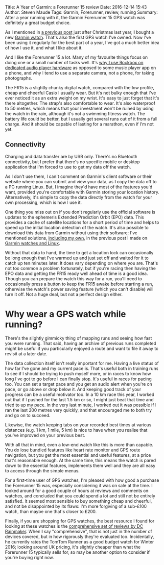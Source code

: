 Title: A Year of Garmin: a Forerunner 15 review
Date: 2016-12-14 15:43
Author: Steven Maude
Tags: Garmin, Forerunner, review, running
Summary: After a year running with it, the Garmin Forerunner 15 GPS
         watch was definitely a great budget choice.

As I mentioned in [a previous
post]({filename}../2015/using-garmin-forerunner-watches-with-linux.md)
just after Christmas last year, I bought a new [Garmin
watch](https://buy.garmin.com/en-GB/GB/p/145621). That's also the first
GPS watch I've owned. Now I've been using it regularly for the best part
of a year, I've got a much better idea of how I use it, and what I like
about it.

And I like the Forerunner 15 a lot. Many of my favourite things focus on
doing one or a small number of tasks well. It's [why I use Rockbox on
dedicated audio player
hardware]({filename}../2016/still-rocking-rockbox.md) as opposed to some
music player app on a phone, and why I tend to use a separate camera,
not a phone, for taking photographs.

The FR15 is a slightly chunky digital watch, compared with the
low profile, cheap and cheerful Casio I usually wear. But it's not bulky
enough that I've ever noticed it as an extra weight on my wrist. It's
easy to just forget that it's there altogether. The strap's also
comfortable to wear. It's also waterproof to 50 metres, which means that
your investment won't be ruined by using the watch in the rain, although
it's not a swimming fitness watch. The battery life could be better, but
I usually get several runs out of it from a full charge. And it should
be capable of lasting for a marathon, even if I'm not yet.

## Connectivity

Charging and data transfer are by USB only. There's no Bluetooth
connectivity, but I prefer that there's no specific mobile or desktop
application that I'm forced to use to get my data off the watch.

As I don't use them, I can't comment on Garmin's client software or
their website where you can submit and view your data, as I copy the
data off to a PC running Linux. But, I imagine they'd have most of the
features you'd want, provided you're comfortable with Garmin storing
your location history. Alternatively, it's simple to copy the data
directly from the watch for your own processing, which is how I use it.

One thing you miss out on if you don't regularly use the official
software is updates to the ephemeris Extended Prediction Orbit (EPO)
data. This provides a cache of satellite locations for a short period of
time and helps to speed up the initial location detection of the watch.
It's also possible to download this data from Garmin without using their
software; I've mentioned solutions, [including my
own](https://github.com/StevenMaude/armstrong), in the previous post I
made on [Garmin watches and
Linux]({filename}../2015/using-garmin-forerunner-watches-with-linux.md).

Without that data to hand, the time to get a location lock can
occasionally be long enough that I've warmed up and just set off and
waited for it to catch up ten minutes later. It does vary depending on
where you are. That's not too common a problem fortunately, but if
you're racing then having the EPO data and getting the FR15 ready well
ahead of time is a good idea. Though you can prepare the watch this way
for a run, you'll need to occasionally press a button to keep the FR15
awake before starting a run, otherwise the watch's power saving feature
(which you can't disable) will turn it off. Not a huge deal, but not a
perfect design either.

# Why wear a GPS watch while running?

There's the slightly gimmicky thing of mapping runs and seeing how fast
you were running. That said, having an archive of previous runs
completed might be useful if you particularly enjoyed a route and want
to file it away to revisit at a later date.

The data collection itself isn't really important for me. Having a live
status of how far I've gone and my current pace is. That's useful both
in training runs to see if I should be trying to push myself more, or in
races to know how long I've got to go before I can finally stop. It's
useful in races for pacing too. You can set a target pace and you get an
audio alert when you're on pace, or go above or drop below it.  And
keeping good track of your progress can be a useful motivator too.  In a
10 km race this year, I worked out that if I pushed for the last 1.5 km
or so, I might just beat that time and tried to up my pace. In the very
last minute, I worked out it was possible if I ran the last 200 metres
very quickly, and that encouraged me to both try and go on to succeed.

Likewise, the watch keeping tabs on your recorded best times at various
distances (e.g. 1 km, 1 mile, 5 km) is nice to have when you realise
that you've improved on your previous best.

With all that in mind, even a low-end watch like this is more than
capable. You do lose bundled features like heart rate monitor and GPS
route navigation, but you get the most essential and useful features, at
a price that's reasonable enough. At the same time, this means the watch
is pared down to the essential features, implements them well and they
are all easy to access through the simple menus.

For a first-time user of GPS watches, I'm pleased with how good a
purchase the Forerunner 15 was, especially considering it was on sale at
the time. I looked around for a good couple of hours at reviews and
comments on watches, and concluded that you could spend a lot and still
not be entirely satisfied. It seemed most sensible to buy something
cheap and cheerful, and not be disappointed by its flaws: I'm more
forgiving of a sub-£100 watch, than maybe one that's closer to £200.

Finally, if you are shopping for GPS watches, the best resource I found
for looking at these watches is the [comprehensive set of reviews by DC
Rainmaker](https://www.dcrainmaker.com/product-reviews). When I say
"comprehensive", that is not just in the number of devices covered, but
in how rigorously they're evaluated too. Incidentally, he currently
rates the TomTom Runner as a good budget watch for Winter 2016; looking
around UK pricing, it's slightly cheaper than what the Forerunner 15
typically sells for, so may be another option to consider if you're
buying right now.
